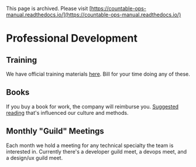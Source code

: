This page is archived. Please visit [https://countable-ops-manual.readthedocs.io/](https://countable-ops-manual.readthedocs.io/)
# Professional Development

## Training

We have official training materials [here](../../product/engineering/TRAINING.md). Bill for your time doing any of these.

## Books

If you buy a book for work, the company will reimburse you. [Suggested reading](../../REFERENCES.md) that's influenced our culture and methods.

## Monthly "Guild" Meetings

Each month we hold a meeting for any technical specialty the team is interested in. Currently there's a developer guild meet, a devops meet, and a design/ux guild meet.

